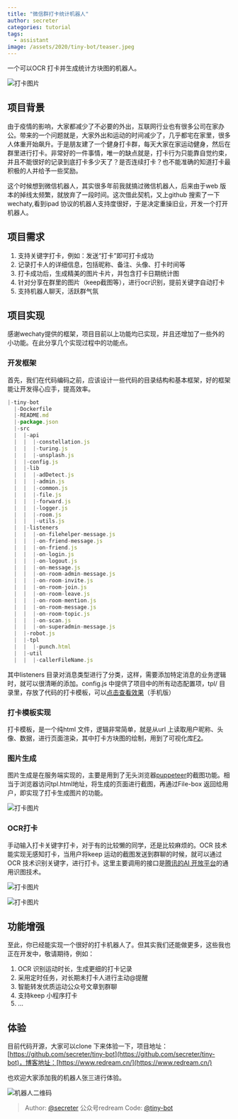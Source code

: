 ```yaml
---
title: "微信群打卡统计机器人"
author: secreter
categories: tutorial
tags:
  - assistant
image: /assets/2020/tiny-bot/teaser.jpeg
---
```


一个可以OCR 打卡并生成统计方块图的机器人。

![打卡图片](/assets/2020/tiny-bot/teaser.jpeg)

## 项目背景

由于疫情的影响，大家都减少了不必要的外出，互联网行业也有很多公司在家办公。带来的一个问题就是，大家外出和运动的时间减少了，几乎都宅在家里，很多人体重开始飙升。于是朋友建了一个健身打卡群，每天大家在家运动健身，然后在群里进行打卡。非常好的一件事情，唯一的缺点就是，打卡行为只能靠自觉约束，并且不能很好的记录到底打卡多少天了？是否连续打卡？也不能准确的知道打卡最积极的人并给予一些奖励。

这个时候想到微信机器人，其实很多年前我就搞过微信机器人，后来由于web  版本的掉线太频繁，就放弃了一段时间。这次借此契机，又上github 搜索了一下wechaty,看到ipad 协议的机器人支持度很好，于是决定重操旧业，开发一个打开机器人。

## 项目需求

1. 支持关键字打卡，例如：发送“打卡”即可打卡成功
2. 记录打卡人的详细信息，包括昵称、备注、头像、打卡时间等
3. 打卡成功后，生成精美的图片卡片，并包含打卡日期统计图
4. 针对分享在群里的图片（keep截图等），进行ocr识别，提前关键字自动打卡
5. 支持机器人聊天，活跃群气氛

## 项目实现

感谢wechaty提供的框架，项目目前以上功能均已实现，并且还增加了一些外的小功能。在此分享几个实现过程中的功能点。

### 开发框架

首先，我们在代码编码之前，应该设计一些代码的目录结构和基本框架，好的框架能让开发得心应手，提高效率。

```js
|-tiny-bot
  |-Dockerfile
  |-README.md
  |-package.json
  |-src
  |  |-api
  |  |  |-constellation.js
  |  |  |-turing.js
  |  |  |-unsplash.js
  |  |-config.js
  |  |-lib
  |  |  |-adDetect.js
  |  |  |-admin.js
  |  |  |-common.js
  |  |  |-file.js
  |  |  |-forward.js
  |  |  |-logger.js
  |  |  |-room.js
  |  |  |-utils.js
  |  |-listeners
  |  |  |-on-filehelper-message.js
  |  |  |-on-friend-message.js
  |  |  |-on-friend.js
  |  |  |-on-login.js
  |  |  |-on-logout.js
  |  |  |-on-message.js
  |  |  |-on-room-admin-message.js
  |  |  |-on-room-invite.js
  |  |  |-on-room-join.js
  |  |  |-on-room-leave.js
  |  |  |-on-room-mention.js
  |  |  |-on-room-message.js
  |  |  |-on-room-topic.js
  |  |  |-on-scan.js
  |  |  |-on-superadmin-message.js
  |  |-robot.js
  |  |-tpl
  |  |  |-punch.html
  |  |-util
  |  |  |-callerFileName.js

```

其中listeners 目录对消息类型进行了分类，这样，需要添加特定消息的业务逻辑时，就可以很清晰的添加。config.js 中提供了项目中的所有动态配置项，tpl/ 目录里，存放了代码的打卡模板，可以[点击查看效果](http://images.redream.cn/upic/2019/20200629184711-punch.html?data=[{"count":1,"timestamp":1593097495015},{"count":1,"timestamp":1593270295015},{"count":1,"timestamp":1593339046223},{"count":1,"timestamp":1593427696584},{"count":1,"timestamp":1593521084178},{"count":1,"timestamp":1593574357851},{"count":1,"timestamp":1593688908645},{"count":1,"timestamp":1593705938358}]&avatar=https://github.com/wechaty/wechaty.github.io/raw/master/assets/2020/tiny-bot/qr.jpeg&name=@2020&&h=450&w=375&x=0&y=0)（手机版）

### 打卡模板实现

打卡模板，是一个纯html 文件，逻辑非常简单，就是从url 上读取用户昵称、头像、数据，进行页面渲染，其中打卡方块图的绘制，用到了可视化库[F2](https://f2.antv.vision/zh/docs/tutorial/getting-started)。

### 图片生成

图片生成是在服务端实现的，主要是用到了无头浏览器[puppeteer](https://try-puppeteer.appspot.com/)的截图功能。相当于浏览器访问tpl.html地址，将生成的页面进行截图，再通过File-box 返回给用户，即实现了打卡生成图片的功能。

![打卡图片](/assets/2020/tiny-bot/teaser.jpeg)

### OCR打卡

手动输入打卡关键字打卡，对于有的比较懒的同学，还是比较麻烦的。OCR 技术能实现无感知打卡，当用户将keep 运动的截图发送到群聊的时候，就可以通过OCR 技术识别关键字，进行打卡。这里主要调用的接口是[腾讯的AI 开放平台](https://ai.qq.com/)的通用识图技术。

![打卡图片](/assets/2020/tiny-bot/ocr.jpeg)

![打卡图片](/assets/2020/tiny-bot/menu.jpeg)

## 功能增强

至此，你已经能实现一个很好的打卡机器人了。但其实我们还能做更多，这些我也正在开发中，敬请期待，例如：

1. OCR 识别运动时长，生成更细的打卡记录
2. 采用定时任务，对长期未打卡人进行主动@提醒
3. 智能转发优质运动公众号文章到群聊
4. 支持keep 小程序打卡
5. ...

## 体验

目前代码开源，大家可以clone 下来体验一下，项目地址：[https://github.com/secreter/tiny-bot](https://github.com/secreter/tiny-bot)，博客地址：[https://www.redream.cn/](https://www.redream.cn/)

也欢迎大家添加我的机器人张三进行体验。

![机器人二维码](/assets/2020/tiny-bot/qr.jpeg)

> Author: [@secreter](https://github.com/secreter) 公众号redream
> Code: [@tiny-bot](https://github.com/secreter/tiny-bot)
